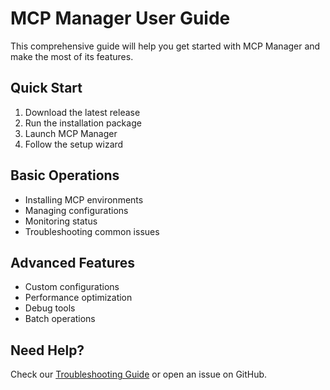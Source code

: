 # MCP Manager User Guide

This comprehensive guide will help you get started with MCP Manager and make the most of its features.

## Quick Start

1. Download the latest release
2. Run the installation package
3. Launch MCP Manager
4. Follow the setup wizard

## Basic Operations

- Installing MCP environments
- Managing configurations
- Monitoring status
- Troubleshooting common issues

## Advanced Features

- Custom configurations
- Performance optimization
- Debug tools
- Batch operations

## Need Help?

Check our [Troubleshooting Guide](TROUBLESHOOTING.md) or open an issue on GitHub.
